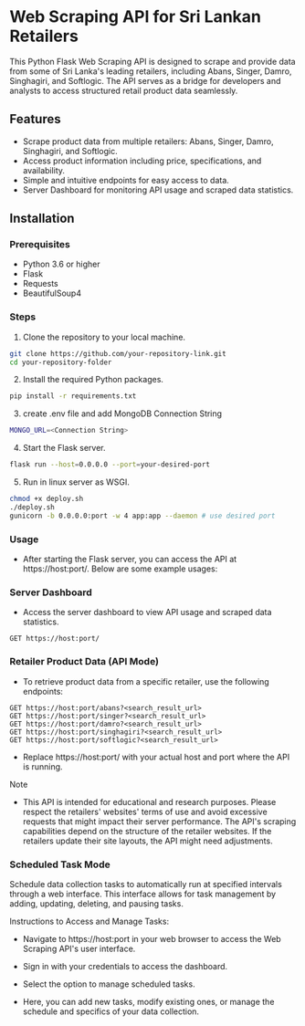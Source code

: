 # Web Scraping API for Sri Lankan Retailers

This Python Flask Web Scraping API is designed to scrape and provide data from some of Sri Lanka's leading retailers, including Abans, Singer, Damro, Singhagiri, and Softlogic. The API serves as a bridge for developers and analysts to access structured retail product data seamlessly.

## Features

- Scrape product data from multiple retailers: Abans, Singer, Damro, Singhagiri, and Softlogic.
- Access product information including price, specifications, and availability.
- Simple and intuitive endpoints for easy access to data.
- Server Dashboard for monitoring API usage and scraped data statistics.

## Installation

### Prerequisites

- Python 3.6 or higher
- Flask
- Requests
- BeautifulSoup4

### Steps

1. Clone the repository to your local machine.

```sh
git clone https://github.com/your-repository-link.git
cd your-repository-folder
```
2. Install the required Python packages.

```sh
pip install -r requirements.txt
```

3. create .env file and add MongoDB Connection String
```sh
MONGO_URL=<Connection String>
```

4. Start the Flask server.

```sh
flask run --host=0.0.0.0 --port=your-desired-port
```

5. Run in linux server as WSGI.

```sh
chmod +x deploy.sh
./deploy.sh
gunicorn -b 0.0.0.0:port -w 4 app:app --daemon # use desired port
```

### Usage
- After starting the Flask server, you can access the API at https://host:port/. Below are some example usages:


### Server Dashboard
- Access the server dashboard to view API usage and scraped data statistics.


```http
GET https://host:port/
```

### Retailer Product Data (API Mode)
- To retrieve product data from a specific retailer, use the following endpoints:

```http
GET https://host:port/abans?<search_result_url>
GET https://host:port/singer?<search_result_url>
GET https://host:port/damro?<search_result_url>
GET https://host:port/singhagiri?<search_result_url>
GET https://host:port/softlogic?<search_result_url>
```
- Replace https://host:port/ with your actual host and port where the API is running.

Note
- This API is intended for educational and research purposes. Please respect the retailers' websites' terms of use and avoid excessive requests that might impact their server performance.
The API's scraping capabilities depend on the structure of the retailer websites. If the retailers update their site layouts, the API might need adjustments.

### Scheduled Task Mode

Schedule data collection tasks to automatically run at specified intervals through a web interface. This interface allows for task management by adding, updating, deleting, and pausing tasks.

Instructions to Access and Manage Tasks:

- Navigate to https://host:port in your web browser to access the Web Scraping API's user interface.

- Sign in with your credentials to access the dashboard.

- Select the option to manage scheduled tasks.

- Here, you can add new tasks, modify existing ones, or manage the schedule and specifics of your data collection.